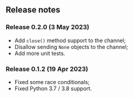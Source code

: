 
## Release notes

### Release 0.2.0 (3 May 2023)

- Add `close()` method support to the channel;
- Disallow sending `None` objects to the channel;
- Add more unit tests.

### Release 0.1.2 (19 Apr 2023)

- Fixed some race conditionals;
- Fixed Python 3.7 / 3.8 support.
